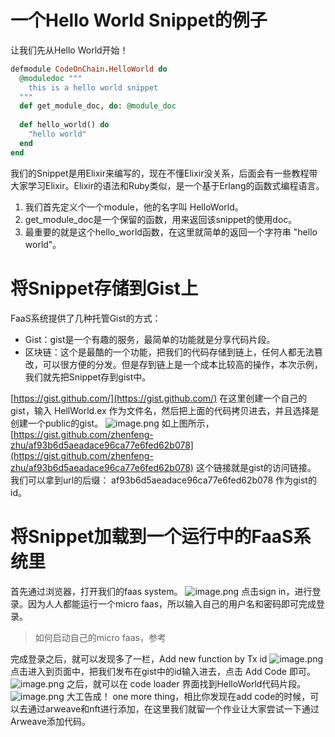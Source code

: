 # 一个Hello World Snippet的例子
让我们先从Hello World开始！
```ruby
defmodule CodeOnChain.HelloWorld do
  @moduledoc """
    this is a hello world snippet
  """
  def get_module_doc, do: @module_doc
  
  def hello_world() do
    "hello world"
  end
end 
```
我们的Snippet是用Elixir来编写的，现在不懂Elixir没关系，后面会有一些教程带大家学习Elixir。Elixir的语法和Ruby类似，是一个基于Erlang的函数式编程语言。

1. 我们首先定义个一个module，他的名字叫 HelloWorld。
1. get_module_doc是一个保留的函数，用来返回该snippet的使用doc。
1. 最重要的就是这个hello_world函数，在这里就简单的返回一个字符串 "hello world"。
# 将Snippet存储到Gist上
FaaS系统提供了几种托管Gist的方式：

- Gist：gist是一个有趣的服务，最简单的功能就是分享代码片段。
- 区块链：这个是最酷的一个功能，把我们的代码存储到链上，任何人都无法篡改，可以很方便的分发。但是存到链上是一个成本比较高的操作，本次示例，我们就先把Snippet存到gist中。

[https://gist.github.com/](https://gist.github.com/)
在这里创建一个自己的gist，输入 HellWorld.ex 作为文件名，然后把上面的代码拷贝进去，并且选择是创建一个public的gist。
![image.png](https://cdn.nlark.com/yuque/0/2022/png/29623198/1657955231230-3f1f5f39-f1cc-43ce-bb21-457b7565cc97.png#clientId=u11843dec-e80e-4&crop=0&crop=0&crop=1&crop=1&from=paste&height=376&id=ud9be720e&margin=%5Bobject%20Object%5D&name=image.png&originHeight=752&originWidth=1658&originalType=binary&ratio=1&rotation=0&showTitle=false&size=78135&status=done&style=none&taskId=u544001ef-cccd-4db2-a63b-a947d4c8cbd&title=&width=829)
如上图所示，[https://gist.github.com/zhenfeng-zhu/af93b6d5aeadace96ca77e6fed62b078](https://gist.github.com/zhenfeng-zhu/af93b6d5aeadace96ca77e6fed62b078)   这个链接就是gist的访问链接。
我们可以拿到url的后缀： af93b6d5aeadace96ca77e6fed62b078 作为gist的id。
# 将Snippet加载到一个运行中的FaaS系统里
首先通过浏览器，打开我们的faas system。
![image.png](https://cdn.nlark.com/yuque/0/2022/png/29623198/1657955701493-b8ec242e-86cf-42d2-821c-f44c5145f6e3.png#clientId=u11843dec-e80e-4&crop=0&crop=0&crop=1&crop=1&from=paste&height=675&id=ue6fdf1c4&margin=%5Bobject%20Object%5D&name=image.png&originHeight=1350&originWidth=2690&originalType=binary&ratio=1&rotation=0&showTitle=false&size=173193&status=done&style=none&taskId=ud164f146-97b7-4f7a-8074-095afe10fd6&title=&width=1345)
点击sign in，进行登录。因为人人都能运行一个micro faas，所以输入自己的用户名和密码即可完成登录。
> 如何启动自己的micro faas，参考

完成登录之后，就可以发现多了一栏，Add new  function by Tx id
![image.png](https://cdn.nlark.com/yuque/0/2022/png/29623198/1657956022245-a4bda0f8-94be-4388-8fd3-0ba2036d3319.png#clientId=u11843dec-e80e-4&crop=0&crop=0&crop=1&crop=1&from=paste&height=672&id=u6c2eef59&margin=%5Bobject%20Object%5D&name=image.png&originHeight=1344&originWidth=2668&originalType=binary&ratio=1&rotation=0&showTitle=false&size=179097&status=done&style=none&taskId=u4ce76e52-654d-4c1b-b37b-c44b9c27091&title=&width=1334)
点击进入到页面中，把我们发布在gist中的id输入进去，点击 Add Code 即可。
![image.png](https://cdn.nlark.com/yuque/0/2022/png/29623198/1657956112929-3e856689-8921-4016-87fe-abbd12221d40.png#clientId=u11843dec-e80e-4&crop=0&crop=0&crop=1&crop=1&from=paste&height=602&id=ufe2f7d33&margin=%5Bobject%20Object%5D&name=image.png&originHeight=1204&originWidth=2732&originalType=binary&ratio=1&rotation=0&showTitle=false&size=107483&status=done&style=none&taskId=uf1ee6623-b31e-4a0f-8960-4b932d88799&title=&width=1366)
之后，就可以在 code loader 界面找到HelloWorld代码片段。
![image.png](https://cdn.nlark.com/yuque/0/2022/png/29623198/1657956201258-e95cbcc4-33c0-49d0-a14e-df33931d52fb.png#clientId=u11843dec-e80e-4&crop=0&crop=0&crop=1&crop=1&from=paste&height=539&id=u63c3fbd0&margin=%5Bobject%20Object%5D&name=image.png&originHeight=1078&originWidth=2682&originalType=binary&ratio=1&rotation=0&showTitle=false&size=114417&status=done&style=none&taskId=u5f5e5334-db27-48a5-8184-0b015557d47&title=&width=1341)
大工告成！
one more thing，相比你发现在add code的时候，可以去通过arweave和nft进行添加，在这里我们就留一个作业让大家尝试一下通过Arweave添加代码。
